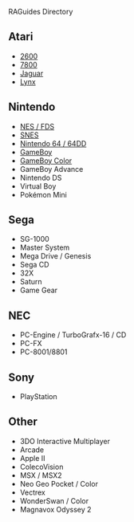 RAGuides Directory
## Atari
* [2600](https://github.com/RetroAchievements/guides/wiki/Atari-2600)
* [7800](https://github.com/RetroAchievements/guides/wiki/Atari-7800)
* [Jaguar](https://github.com/RetroAchievements/guides/wiki/Atari-Jaguar)
* [Lynx](https://github.com/RetroAchievements/guides/wiki/Atari-Lynx)

## Nintendo
* [NES / FDS](https://github.com/RetroAchievements/guides/wiki/NES)
* [SNES](https://github.com/RetroAchievements/guides/wiki/SNES)
* [Nintendo 64 / 64DD](https://github.com/RetroAchievements/guides/wiki/Nintendo-64)
* [GameBoy](https://github.com/RetroAchievements/guides/wiki/Game-Boy)
* [GameBoy Color](https://github.com/RetroAchievements/guides/wiki/Game-Boy-Color)
* GameBoy Advance
* Nintendo DS
* Virtual Boy
* Pokémon Mini

## Sega
* SG-1000
* Master System
* Mega Drive / Genesis
* Sega CD
* 32X
* Saturn
* Game Gear

## NEC
* PC-Engine / TurboGrafx-16 / CD
* PC-FX
* PC-8001/8801

## Sony
* PlayStation

## Other
* 3DO Interactive Multiplayer
* Arcade
* Apple II
* ColecoVision
* MSX / MSX2
* Neo Geo Pocket / Color
* Vectrex
* WonderSwan / Color
* Magnavox Odyssey 2